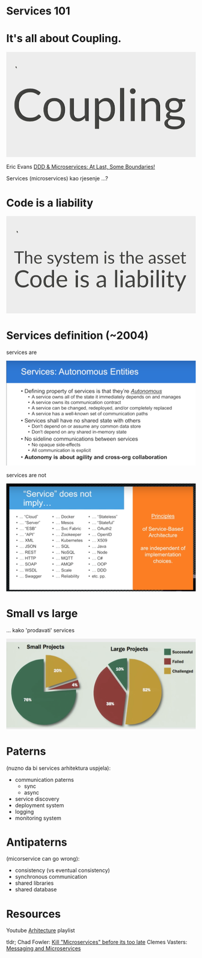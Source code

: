 # Services 101

# It's all about Coupling.

![coupling](./coupling.png)

Eric Evans [DDD & Microservices: At Last, Some Boundaries!](https://www.youtube.com/watch?v=yPvef9R3k-M&index=18&list=PLinPBP3n4t5t9R7zF1fR8Ck3G3dC9BOmr)

Services (microservices) kao rjesenje ...?


# Code is a liability

![Code is liability](./code_is_a_liability.png)

# Services definition (~2004)

services are

![definition](./services_definition.png)

services are not

![service is not](./service_is_not.png)


# Small vs large

... kako 'prodavati' services

![small vs large](./small_vs_large.png)


# Paterns 

(nuzno da bi services arhitektura uspjela):
 
* communication paterns
  * sync
  * async 
* service discovery
* deployment system
* logging 
* monitoring system 


# Antipaterns 

(micorservice can go wrong):

* consistency (vs eventual consistency)
* synchronous communication
* shared libraries
* shared database



# Resources

Youtube [Arhitecture](https://www.youtube.com/playlist?list=PLinPBP3n4t5t9R7zF1fR8Ck3G3dC9BOmr) playlist

tldr; 
Chad Fowler: [Kill "Microservices" before its too late](https://youtu.be/-UKEPd2ipEk?t=49)
Clemes Vasters: [Messaging and Microservices](https://www.youtube.com/watch?v=rXi5CLjIQ9k)


